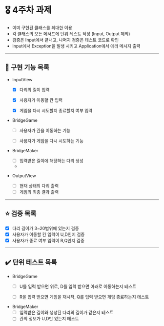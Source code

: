 # 🎖️ 4주차 과제
- 이미 구현된 클래스를 최대한 이용
- 각 클래스의 모든 메서드에 단위 테스트 작성 (Input, Output 제외)
- 검증은 Input에서 끝내고, 나머지 검증은 테스트 코드로 확인
- Input에서 Exception을 발생 시키고 Application에서 에러 메시지 출력

---
## 🚀 구현 기능 목록
- InputView
  - [x] 다리의 길이 입력
  - [x] 사용자가 이동할 칸 입력
  - [x] 게임을 다시 시도할지 종료할지 여부 입력


- BridgeGame
  - [ ] 사용자가 칸을 이동하는 기능
  - [ ] 사용자가 게임을 다시 시도하는 기능


- BridgeMaker
  - [ ] 입력받은 길이에 해당하는 다리 생성
  - 

- OutputView
  - [ ] 현재 상태의 다리 출력
  - [ ] 게임의 최종 결과 출력

---
## ⭐️ 검증 목록

- [x] 다리 길이가 3~20범위에 있는지 검증
- [x] 사용자가 이동할 칸 입력이 U,D인지 검증
- [x] 사용자가 종료 여부 입력이 R,Q인지 검증

---
## ✔️ 단위 테스트 목록
- BridgeGame
  - [ ] U를 입력 받으면 위로, D를 입력 받으면 아래로 이동하는지 테스트
  - [ ] R을 입력 받으면 게임을 재시작, Q를 입력 받으면 게임 종료하는지 테스트


- BridgeMaker
  - [ ] 입력받은 길이와 생성된 다리의 길이가 같은지 테스트
  - [ ] 칸의 정보가 U,D만 있는지 테스트